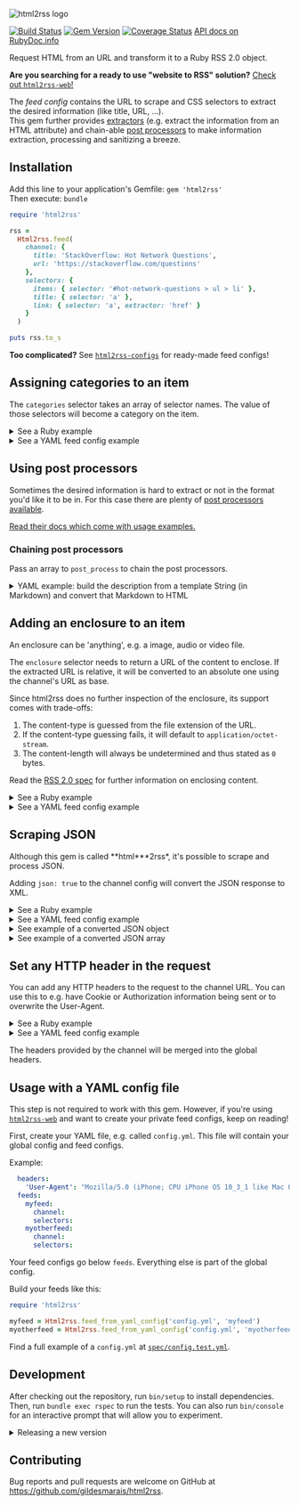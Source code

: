 ![html2rss logo](https://github.com/gildesmarais/html2rss/raw/master/support/logo.png)

[![Build Status](https://travis-ci.org/gildesmarais/html2rss.svg?branch=master)](https://travis-ci.org/gildesmarais/html2rss)
[![Gem Version](https://badge.fury.io/rb/html2rss.svg)](http://rubygems.org/gems/html2rss/)
[![Coverage Status](https://coveralls.io/repos/github/gildesmarais/html2rss/badge.svg?branch=master)](https://coveralls.io/github/gildesmarais/html2rss?branch=master)
[API docs on RubyDoc.info](https://www.rubydoc.info/gems/html2rss)

Request HTML from an URL and transform it to a Ruby RSS 2.0 object.

**Are you searching for a ready to use "website to RSS" solution?**
[Check out `html2rss-web`!](https://github.com/gildesmarais/html2rss-web)

The _feed config_ contains the URL to scrape and
CSS selectors to extract the desired information (like title, URL, ...).  
This gem further provides [extractors](https://github.com/gildesmarais/html2rss/blob/master/lib/html2rss/item_extractors) (e.g. extract the information from an HTML attribute)
and chain-able [post processors](https://github.com/gildesmarais/html2rss/tree/master/lib/html2rss/attribute_post_processors) to make information extraction, processing and sanitizing a breeze.

## Installation

Add this line to your application's Gemfile: `gem 'html2rss'`  
Then execute: `bundle`

```ruby
require 'html2rss'

rss =
  Html2rss.feed(
    channel: {
      title: 'StackOverflow: Hot Network Questions',
      url: 'https://stackoverflow.com/questions'
    },
    selectors: {
      items: { selector: '#hot-network-questions > ul > li' },
      title: { selector: 'a' },
      link: { selector: 'a', extractor: 'href' }
    }
  )

puts rss.to_s
```

**Too complicated?** See [`html2rss-configs`](https://github.com/gildesmarais/html2rss-configs) for ready-made feed configs!

## Assigning categories to an item

The `categories` selector takes an array of selector names. The value of those
selectors will become a category on the item.

<details>
  <summary>See a Ruby example</summary>

```ruby
Html2rss.feed(
  channel: {},
  selectors: {
    # ... omitted
    genre: { selector: '.genre' },
    branch: { selector: '.branch' },
    categories: [:genre, :branch]
  }
)
```

</details>

<details>
  <summary>See a YAML feed config example</summary>

```yml
channel:
  # ... omitted
selectors:
  # ... omitted
  genre:
    selector: ".genre"
  branch:
    selector: ".branch"
  categories:
    - genre
    - branch
```

</details>

## Using post processors

Sometimes the desired information is hard to extract or not in the format you'd
like it to be in.
For this case there are plenty of [post processors available](https://github.com/gildesmarais/html2rss/tree/master/lib/html2rss/attribute_post_processors).

[Read their docs which come with usage examples.](https://www.rubydoc.info/gems/html2rss/Html2rss/AttributePostProcessors)

### Chaining post processors

Pass an array to `post_process` to chain the post processors.

<details>
  <summary>YAML example: build the description from a template String (in Markdown) and convert that Markdown to HTML</summary>

```yml
channel:
  # ... omitted
selectors:
  # ... omitted
  price:
    selector: '.price'
  description:
    selector: '.section'
    post_process:
      - name: template
        string: |
          # %s

          Price: %s
        methods:
          - self
          - price
      - name: markdown_to_html
```

Note the use of `|` for a multi-line String in YAML.

</details>

## Adding an enclosure to an item

An enclosure can be 'anything', e.g. a image, audio or video file.

The `enclosure` selector needs to return a URL of the content to enclose. If the extracted URL is relative, it will be converted to an absolute one using the channel's URL as base.

Since html2rss does no further inspection of the enclosure, its support comes with trade-offs:

1. The content-type is guessed from the file extension of the URL.
2. If the content-type guessing fails, it will default to `application/octet-stream`.
3. The content-length will always be undetermined and thus stated as `0` bytes.

Read the [RSS 2.0 spec](http://www.rssboard.org/rss-profile#element-channel-item-enclosure) for further information on enclosing content.

<details>
  <summary>See a Ruby example</summary>

```ruby
Html2rss.feed(
  channel: {},
  selectors: {
    enclosure: { selector: 'img', extractor: 'attribute', attribute: 'src' }
  }
)
```

</details>

<details>
  <summary>See a YAML feed config example</summary>

```yml
channel:
  # ... omitted
selectors:
  # ... omitted
  enclosure:
    selector: "img"
    extractor: "attribute"
    attribute: "src"
```

</details>

## Scraping JSON

Although this gem is called **html\***2rss\*, it's possible to scrape and process JSON.

Adding `json: true` to the channel config will convert the JSON response to XML.

<details>
  <summary>See a Ruby example</summary>

```ruby
feed =
  Html2rss.feed(
    channel: {
      url: 'https://example.com', title: 'Example with JSON', json: true
    },
    selectors: {} # ... omitted
  )
```

</details>

<details>
  <summary>See a YAML feed config example</summary>

```yaml
channel:
  url: https://example.com
  title: "Example with JSON"
  json: true
selectors:
  # ... omitted
```

</details>

<details>
  <summary>See example of a converted JSON object</summary>

This JSON object:

```json
{
  "data": [{ "title": "Headline", "url": "https://example.com" }]
}
```

will be converted to:

```xml
<hash>
  <data>
    <datum>
      <title>Headline</title>
      <url>https://example.com</url>
    </datum>
  </data>
</hash>
```

Your items selector would be `data > datum`, the item's `link` selector would be `url`.

Find further information in [ActiveSupport's `Hash.to_xml` documentation](https://apidock.com/rails/Hash/to_xml).

</details>

<details>
  <summary>See example of a converted JSON array</summary>

This JSON array:

```json
[{ "title": "Headline", "url": "https://example.com" }]
```

will be converted to:

```xml
<objects>
  <object>
    <title>Headline</title>
    <url>https://example.com</url>
  </object>
</objects>
```

Your items selector would be `objects > object`, the item's `link` selector would be `url`.

Find further information in [ActiveSupport's `Array.to_xml` documentation](https://apidock.com/rails/Array/to_xml).

</details>

## Set any HTTP header in the request

You can add any HTTP headers to the request to the channel URL.
You can use this to e.g. have Cookie or Authorization information being sent or to overwrite the User-Agent.

<details>
  <summary>See a Ruby example</summary>
  
  ```ruby
  Html2rss.feed(
    channel: {
      url: 'https://example.com',
      title: "Example with http headers"
      headers: {
        "User-Agent" => "html2rss-request",
        "X-Something" => "Foobar",
        "Authorization" => "Token deadbea7",
        "Cookie" => "monster=MeWantCookie"
      }
    },
    selectors: {}
  )
  ```
</details>

<details>
  <summary>See a YAML feed config example</summary>

```yaml
channel:
  url: https://example.com
  title: "Example with http headers"
  headers:
    "User-Agent": "html2rss-request"
    "X-Something": "Foobar"
    "Authorization": "Token deadbea7"
    "Cookie": "monster=MeWantCookie"
selectors:
  # ...
```

</details>

The headers provided by the channel will be merged into the global headers.

## Usage with a YAML config file

This step is not required to work with this gem. However, if you're using
[`html2rss-web`](https://github.com/gildesmarais/html2rss-web)
and want to create your private feed configs, keep on reading!

First, create your YAML file, e.g. called `config.yml`.
This file will contain your global config and feed configs.

Example:

```yml
  headers:
    'User-Agent': "Mozilla/5.0 (iPhone; CPU iPhone OS 10_3_1 like Mac OS X) AppleWebKit/603.1.30 (KHTML, like Gecko) Version/10.0 Mobile/14E304 Safari/602.1"
  feeds:
    myfeed:
      channel:
      selectors:
    myotherfeed:
      channel:
      selectors:
```

Your feed configs go below `feeds`. Everything else is part of the global config.

Build your feeds like this:

```ruby
require 'html2rss'

myfeed = Html2rss.feed_from_yaml_config('config.yml', 'myfeed')
myotherfeed = Html2rss.feed_from_yaml_config('config.yml', 'myotherfeed')
```

Find a full example of a `config.yml` at [`spec/config.test.yml`](https://github.com/gildesmarais/html2rss/blob/master/spec/config.test.yml).

## Development

After checking out the repository, run `bin/setup` to install dependencies. Then, run `bundle exec rspec` to run the tests.
You can also run `bin/console` for an interactive prompt that will allow you to experiment.

<details>
  <summary>Releasing a new version</summary>

1. `git pull`
2. increase version in `lib/html2rss/version.rb`
3. `bundle`
4. commit the changes
5. `git tag v....`
6. [`standard-changelog -f`](https://github.com/conventional-changelog/conventional-changelog/tree/master/packages/standard-changelog)
7. `git add CHANGELOG.md && git commit --amend`
8. `git tag v.... -f`
9. `git push && git push --tags`

</details>

## Contributing

Bug reports and pull requests are welcome on GitHub at https://github.com/gildesmarais/html2rss.
